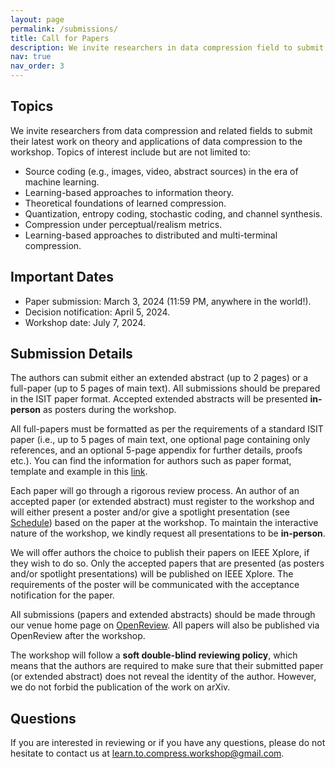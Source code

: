 ```yaml
---
layout: page
permalink: /submissions/
title: Call for Papers
description: We invite researchers in data compression field to submit their latest work to our workshop. All accepted papers will be presented as posters during the poster session. Some papers will also be selected for spotlight presentations. 
nav: true
nav_order: 3
---
```

## Topics

We invite researchers from data compression and related fields to submit their latest work on theory and applications of data compression to the workshop. Topics of interest include but are not limited to:
* Source coding (e.g., images, video, abstract sources) in the era of machine learning.
* Learning-based approaches to information theory.
* Theoretical foundations of learned compression.
* Quantization, entropy coding, stochastic coding, and channel synthesis.
* Compression under perceptual/realism metrics.
* Learning-based approaches to distributed and multi-terminal compression.


## Important Dates
* Paper submission: March 3, 2024 (11:59 PM, anywhere in the world!).
* Decision notification: April 5, 2024.
* Workshop date: July 7, 2024.

## Submission Details

The authors can submit either an extended abstract (up to 2 pages) or a full-paper (up to 5 pages of main text). All submissions should be prepared in the ISIT paper format. Accepted extended abstracts will be presented **in-person** as posters during the workshop.

All full-papers must be formatted as per the requirements of a standard ISIT paper (i.e., up to 5 pages of main text, one optional page containing only references, and an optional 5-page appendix for further details, proofs etc.). You can find the information for authors such as paper format, template and example in this [link](https://2024.ieee-isit.org/information-authors-0).

Each paper will go through a rigorous review process. An author of an accepted paper (or extended abstract) must register to the workshop and will either present a poster and/or give a spotlight presentation (see [Schedule](https://learn-to-compress-workshop-isit.github.io/schedule/)) based on the paper at the workshop. To maintain the interactive nature of the workshop, we kindly request all presentations to be **in-person**.  

We will offer authors the choice to publish their papers on IEEE Xplore, if they wish to do so. Only the accepted papers that are presented (as posters and/or spotlight presentations) will be published on IEEE Xplore. The requirements of the poster will be communicated with the acceptance notification for the paper. 

All submissions (papers and extended abstracts) should be made through our venue home page on [OpenReview](https://openreview.net/group?id=IEEE.org/ISIT/2024/Workshop/LCW#tab-your-consoles). All papers will also be published via OpenReview after the workshop. 

The workshop will follow a **soft double-blind reviewing policy**, which means that the authors are required to make sure that their submitted paper (or extended abstract) does not reveal the identity of the author. However, we do not forbid the publication of the work on arXiv. 


## Questions

If you are interested in reviewing or if you have any questions, please do not hesitate to contact us at [learn.to.compress.workshop@gmail.com](mailto:learn.to.compress.workshop@gmail.com).
